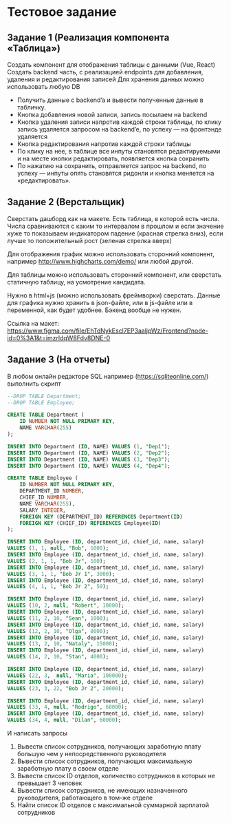 # Тестовое задание

## Задание 1 (Реализация компонента «Таблица»)

Создать компонент для отображения таблицы с данными (Vue, React)
Создать backend часть, с реализацией endpoints для добавления, удаления и редактирования записей
Для хранения данных можно использовать любую DB

- Получить данные с backend’a и вывести полученные данные в табличку.
- Кнопка добавления новой записи, запись посылаем на backend
- Кнопка удаления записи напротив каждой строки таблицы, по клику запись удаляется запросом на backend’e, по успеху — на фронтэнде удаляется
- Кнопка редактирования напротив каждой строки таблицы
- По клику на нее, в таблице все инпуты становятся редактируемыми и на месте кнопки редактировать, появляется кнопка сохранить
- По нажатию на сохранить, отправляется запрос на backend, по успеху — инпуты опять становятся ридонли и кнопка меняется на «редактировать».

## Задание 2 (Верстальщик)

Сверстать дашборд как на макете.
Есть таблица, в которой есть числа. Числа сравниваются с каким то интервалом в прошлом и если значение хуже то показываем индикатором падение (красная стрелка вниз), если лучше то положительный рост (зеленая стрелка вверх)

Для отображения график можно использовать сторонний компонент, например
http://www.highcharts.com/demo/ или любой другой.

Для таблицы можно использовать сторонний компонент, или сверстать статичную таблицу, на усмотрение кандидата.

Нужно в html+js (можно использовать фреймворки) сверстать. Данные для графика нужно хранить в json-файле, или в js-файле или в переменной, как будет удобнее. Бэкенд вообще не нужен.

Ссылка на макет: https://www.figma.com/file/EhTdNykEscl7EP3aaljpWz/Frontend?node-id=0%3A1&t=imzrldqW8Fdv8DNE-0

## Задание 3 (На отчеты)

В любом онлайн редакторе SQL например (https://sqliteonline.com/) выполнить скрипт

```sql
--DROP TABLE Department;
--DROP TABLE Employee;

CREATE TABLE Department (
	ID NUMBER NOT NULL PRIMARY KEY,
  	NAME VARCHAR(255)
);

INSERT INTO Department (ID, NAME) VALUES (1, "Dep1");
INSERT INTO Department (ID, NAME) VALUES (2, "Dep2");
INSERT INTO Department (ID, NAME) VALUES (3, "Dep3");
INSERT INTO Department (ID, NAME) VALUES (4, "Dep4");

CREATE TABLE Employee (
	ID NUMBER NOT NULL PRIMARY KEY,
  	DEPARTMENT_ID NUMBER,
  	CHIEF_ID NUMBER,
  	NAME VARCHAR(255),
  	SALARY INTEGER,
  	FOREIGN KEY (DEPARTMENT_ID) REFERENCES Department(ID)
  	FOREIGN KEY (CHIEF_ID) REFERENCES Employee(ID)
);

INSERT INTO Employee (ID, department_id, chief_id, name, salary)
VALUES (1, 1, null, "Bob", 1000);
INSERT INTO Employee (ID, department_id, chief_id, name, salary)
VALUES (2, 1, 1, "Bob Jr", 100);
INSERT INTO Employee (ID, department_id, chief_id, name, salary)
VALUES (3, 1, 1, "Bob Jr 1", 3000);
INSERT INTO Employee (ID, department_id, chief_id, name, salary)
VALUES (4, 1, 1, "Bob Jr 2", 50);

INSERT INTO Employee (ID, department_id, chief_id, name, salary)
VALUES (10, 2, null, "Robert", 10000);
INSERT INTO Employee (ID, department_id, chief_id, name, salary)
VALUES (11, 2, 10, "Sean", 1000);
INSERT INTO Employee (ID, department_id, chief_id, name, salary)
VALUES (12, 2, 10, "Olga", 8000);
INSERT INTO Employee (ID, department_id, chief_id, name, salary)
VALUES (13, 2, 10, "Nataly", 15000);
INSERT INTO Employee (ID, department_id, chief_id, name, salary)
VALUES (14, 2, 10, "Stan", 4000);

INSERT INTO Employee (ID, department_id, chief_id, name, salary)
VALUES (22, 3,  null, "Maria", 100000);
INSERT INTO Employee (ID, department_id, chief_id, name, salary)
VALUES (23, 3, 22, "Bob Jr 2", 20000);

INSERT INTO Employee (ID, department_id, chief_id, name, salary)
VALUES (33, 4, null, "Rodrigo", 60000);
INSERT INTO Employee (ID, department_id, chief_id, name, salary)
VALUES (34, 4, null, "Dilan", 60000);
```

И написать запросы

1. Вывести список сотрудников, получающих заработную плату большую чем у непосредственного руководителя
2. Вывести список сотрудников, получающих максимальную заработную плату в своем отделе
3. Вывести список ID отделов, количество сотрудников в которых не превышает 3 человек
4. Вывести список сотрудников, не имеющих назначенного руководителя, работающего в том-же отделе
5. Найти список ID отделов с максимальной суммарной зарплатой сотрудников
